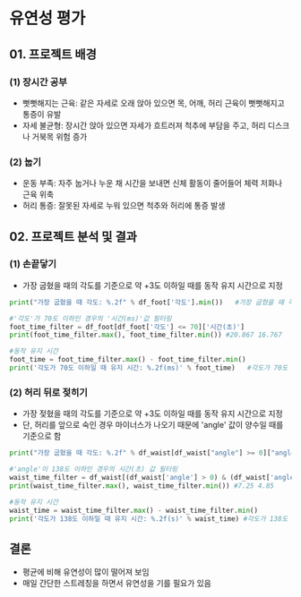# 유연성 평가

## 01. 프로젝트 배경
### (1) 장시간 공부
- 뻣뻣해지는 근육: 같은 자세로 오래 앉아 있으면 목, 어깨, 허리 근육이 뻣뻣해지고 통증이 유발
- 자세 불균형: 장시간 앉아 있으면 자세가 흐트러져 척추에 부담을 주고, 허리 디스크나 거북목 위험 증가

### (2) 눕기
- 운동 부족: 자주 눕거나 누운 채 시간을 보내면 신체 활동이 줄어들어 체력 저화나 근육 위축
- 허리 통증: 잘못된 자세로 누워 있으면 척추와 허리에 통증 발생

## 02. 프로젝트 분석 및 결과
### (1) 손끝닿기
- 가장 굽혔을 때의 각도를 기준으로 약 +3도 이하일 때를 동작 유지 시간으로 지정
```python
print("가장 굽혔을 때 각도: %.2f" % df_foot['각도'].min())   #가장 굽혔을 때 각도: 67.71

#'각도'가 70도 이하인 경우의 '시간(ms)'값 필터링
foot_time_filter = df_foot[df_foot['각도'] <= 70]['시간(초)']
print(foot_time_filter.max(), foot_time_filter.min()) #20.867 16.767

#동작 유지 시간
foot_time = foot_time_filter.max() - foot_time_filter.min()
print('각도가 70도 이하일 때 유지 시간: %.2f(ms)' % foot_time)   #각도가 70도 이하일 때 유지 시간: 4.10(ms)
```

### (2) 허리 뒤로 젖히기
- 가장 젖혔을 때의 각도를 기준으로 약 +3도 이하일 때를 동작 유지 시간으로 지정
- 단, 허리를 앞으로 숙인 경우 마이너스가 나오기 때문에 'angle' 값이 양수일 때를 기준으로 함
```python
print("가장 굽혔을 때 각도: %.2f" % df_waist[df_waist["angle"] >= 0]["angle"].min())    #가장 굽혔을 때 각도: 135.99

#'angle'이 138도 이하인 경우의 시간(초) 값 필터링
waist_time_filter = df_waist[(df_waist['angle'] > 0) & (df_waist['angle'] <= 138)]['시간(초)']
print(waist_time_filter.max(), waist_time_filter.min()) #7.25 4.85

#동작 유지 시간
waist_time = waist_time_filter.max() - waist_time_filter.min()
print('각도가 138도 이하일 때 유지 시간: %.2f(s)' % waist_time) #각도가 138도 이하일 때 유지 시간: 2.40(s)
```

## 결론
- 평균에 비해 유연성이 많이 떨어져 보임
- 매일 간단한 스트레칭을 하면서 유연성을 기를 필요가 있음